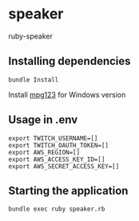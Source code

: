 # speaker
ruby-speaker

## Installing dependencies
```
bundle Install
```

Install [mpg123](https://www.mpg123.org/download.shtml) for Windows version

## Usage in .env
```
export TWITCH_USERNAME=[]
export TWITCH_OAUTH_TOKEN=[]
export AWS_REGION=[]
export AWS_ACCESS_KEY_ID=[]
export AWS_SECRET_ACCESS_KEY=[]
```

## Starting the application
```
bundle exec ruby speaker.rb
```